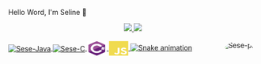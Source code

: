 Hello Word, I'm Seline 💖

<div align="center">
  <a href="https://github.com/SeseMendes">
  <img height="160em" src="https://github-readme-stats.vercel.app/api?username=SeseMendes&show_icons=true&theme=dracula&include_all_commits=true&count_private=true"/>
  <img height="160em" src="https://github-readme-stats.vercel.app/api/top-langs/?username=SeseMendes&layout=compact&langs_count=7&theme=dracula"/>
</div>
<div style="display: inline_block"><br>
  
  <img align="center" alt="Sese-Java" height="50" width="45" src="https://cdn.jsdelivr.net/gh/devicons/devicon/icons/java/java-original-wordmark.svg" />
  <img align="center" alt="Sese-C" height="30" width="40"  src="https://cdn.jsdelivr.net/gh/devicons/devicon/icons/c/c-original.svg" />
  <img align="center" alt="Sese-Csharp" height="30" width="40" src="https://raw.githubusercontent.com/devicons/devicon/master/icons/csharp/csharp-original.svg">
  <img align="center" alt="Sese-Js" height="30" width="40" src="https://raw.githubusercontent.com/devicons/devicon/master/icons/javascript/javascript-plain.svg">
  <img align="right" alt="Sese-pic" height="150" style="border-radius:50px;" 
  src=https://media.discordapp.net/attachments/1020182985166835764/1020183271587463178/Sesegif.png?width=401&height=401
 
  ![Snake animation](https://github.com/SeseMendes/rafaballerini/blob/output/github-contribution-grid-snake.svg)
</div>

##
